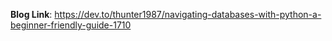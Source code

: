 __Blog Link__: https://dev.to/thunter1987/navigating-databases-with-python-a-beginner-friendly-guide-1710
